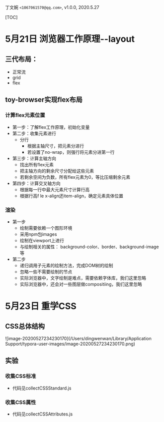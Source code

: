 丁文婉 `<1067061570@qq.com>`, v1.0.0,  2020.5.27

[TOC]

# 5月21日 浏览器工作原理--layout

## 三代布局：

- 正常流
- grid
- flex

## toy-browser实现flex布局

### 计算flex元素位置
- 第一步：了解flex工作原理，初始化变量
- 第二步：收集元素进行
  - 分行
    - 根据主轴尺寸，把元素分进行
    - 若设置了no-wrap，则强行将元素分进第一行
- 第三步：计算主轴方向
    - 找出所有flex元素
    - 把主轴方向的剩余尺寸分配给这些元素
    - 若剩余空间为负数，所有flex元素为0，等比压缩剩余元素
- 第四步：计算交叉轴方向
  - 根据每一行中最大元素尺寸计算行高
  - 根据行高f le x-align还item-align，确定元素具体位置

### 渲染
- 第一步
  - 绘制需要依赖一个图形环境
  - 采用npm包images
  - 绘制在viewport上进行
  - 与绘制相关的属性： background-color、border、background-image等
- 第二步
  - 递归调用子元素的绘制方法，完成DOM树的绘制
  - 忽略一些不需要绘制的节点
  - 实际浏览器中，文字绘制是难点，需要依赖字体库，我们这里忽略
  - 实际浏览器中，还会对一些图层做compositiing，我们这里忽略


# 5月23日 重学CSS

## CSS总体结构

![image-20200527234230170](/Users/dingwenwan/Library/Application Support/typora-user-images/image-20200527234230170.png)

## 实验

### 收集CSS标准
  - 代码见collectCSSStandard.js

### 收集CSS属性
  - 代码见collectCSSAttributes.js